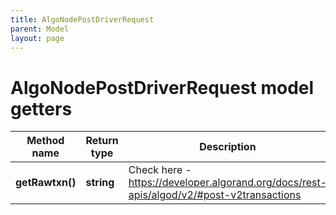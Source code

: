 ```yaml
---
title: AlgoNodePostDriverRequest
parent: Model
layout: page
---
```


# AlgoNodePostDriverRequest model getters

Method name | Return type | Description | Notes
------------ | ------------- | ------------- | -------------
**getRawtxn()** | **string** | Check here - <a href="https://developer.algorand.org/docs/rest-apis/algod/v2/#post-v2transactions" target="_blank">https://developer.algorand.org/docs/rest-apis/algod/v2/#post-v2transactions</a> | [optional]

